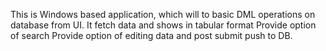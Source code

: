 This is Windows based application, which will to basic DML operations on database from UI.
It fetch data and shows in tabular format 
Provide option of search
Provide option of editing  data and post submit push to DB.
